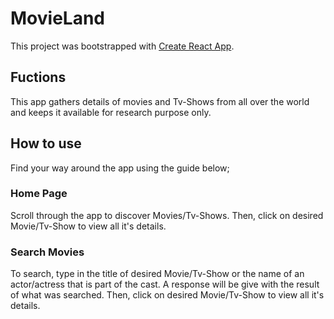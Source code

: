 # MovieLand

This project was bootstrapped with [Create React App](https://github.com/facebook/create-react-app).

## Fuctions

This app gathers details of movies and Tv-Shows from all over the world and keeps it available for research purpose only.

## How to use

Find your way around the app using the guide below;

### Home Page

Scroll through the app to discover Movies/Tv-Shows.
Then, click on desired Movie/Tv-Show to view all it's details.

### Search Movies

To search, type in the title of desired Movie/Tv-Show or the name of an actor/actress that is part of the cast.
A response will be give with the result of what was searched.
Then, click on desired Movie/Tv-Show to view all it's details.
